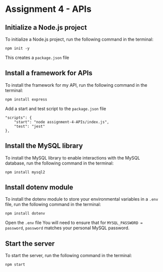 # Assignment 4 - APIs

## Initialize a Node.js project

To initialize a Node.js project, run the following command in the terminal:

```
npm init -y
```

This creates a `package.json` file

## Install a framework for APIs

To install the framework for my API, run the following command in the terminal:

```
npm install express
```

Add a start and test script to the `package.json` file

```
"scripts": {
    "start": "node assignment-4-APIs/index.js",
    "test": "jest"
},
```

## Install the MySQL library

To install the MySQL library to enable interactions with the MySQL database, run the following command in the terminal:

```
npm install mysql2
```

## Install dotenv module

To install the dotenv module to store your environmental variables in a `.env` file, run the following command in the terminal:

```
npm install dotenv
```

Open the `.env` file
You will need to ensure that for `MYSQL_PASSWORD = password`, `password` matches your personal MySQL password.

## Start the server

To start the server, run the following command in the terminal:

```
npm start
```
